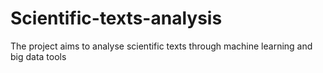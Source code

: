 # Scientific-texts-analysis
The project aims to analyse scientific texts through machine learning and big data tools
